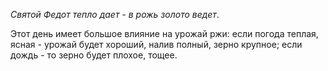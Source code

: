_Святой Федот тепло дает - в рожь золото ведет_.

Этот день имеет большое влияние на урожай ржи: если погода теплая, ясная - урожай будет хороший, налив полный, зерно крупное; если дождь - то зерно будет плохое, тощее.